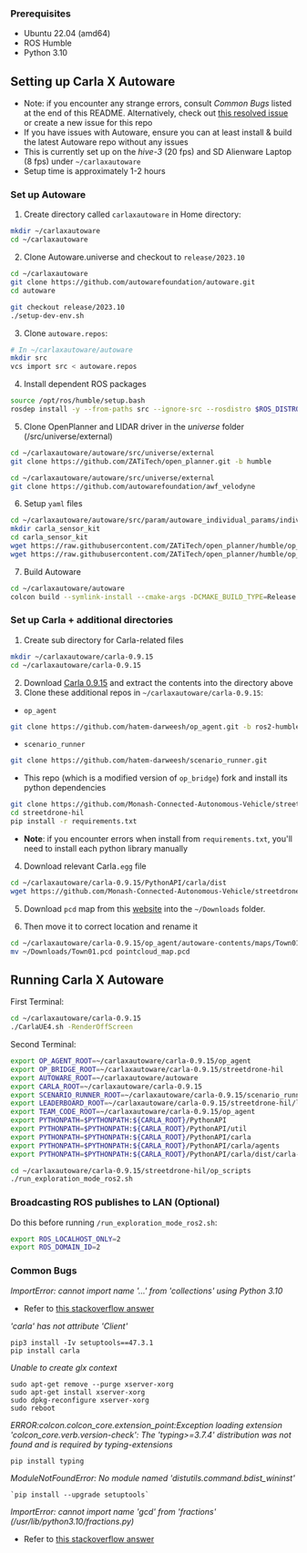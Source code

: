 ### Prerequisites
- Ubuntu 22.04 (amd64)
- ROS Humble
- Python 3.10

## Setting up Carla X Autoware
- Note: if you encounter any strange errors, consult *Common Bugs* listed at the end of this README. Alternatively, check out [this resolved issue](https://github.com/hatem-darweesh/op_bridge/issues/27) or create a new issue for this repo
- If you have issues with Autoware, ensure you can at least install & build the latest Autoware repo without any issues 
- This is currently set up on the *hive-3* (20 fps) and SD Alienware Laptop (8 fps) under `~/carlaxautoware` 
- Setup time is approximately 1-2 hours

### Set up Autoware
1. Create directory called `carlaxautoware` in Home directory:
```bash
mkdir ~/carlaxautoware
cd ~/carlaxautoware
```

2. Clone Autoware.universe and checkout to `release/2023.10`
```sh
cd ~/carlaxautoware
git clone https://github.com/autowarefoundation/autoware.git 
cd autoware
```

```sh
git checkout release/2023.10
./setup-dev-env.sh
```

3. Clone `autoware.repos`:
```sh
# In ~/carlaxautoware/autoware
mkdir src 
vcs import src < autoware.repos
```

4. Install dependent ROS packages 
```sh
source /opt/ros/humble/setup.bash
rosdep install -y --from-paths src --ignore-src --rosdistro $ROS_DISTRO
```

5. Clone OpenPlanner and LIDAR driver in the *universe* folder (/src/universe/external)
```sh
cd ~/carlaxautoware/autoware/src/universe/external
git clone https://github.com/ZATiTech/open_planner.git -b humble
```

```sh
cd ~/carlaxautoware/autoware/src/universe/external
git clone https://github.com/autowarefoundation/awf_velodyne
```

6. Setup `yaml` files
```sh
cd ~/carlaxautoware/autoware/src/param/autoware_individual_params/individual_params/config/default/
mkdir carla_sensor_kit
cd carla_sensor_kit
wget https://raw.githubusercontent.com/ZATiTech/open_planner/humble/op_carla_bridge/carla_sensor_kit_launch/carla_sensor_kit_description/config/sensor_kit_calibration.yaml
wget https://raw.githubusercontent.com/ZATiTech/open_planner/humble/op_carla_bridge/carla_sensor_kit_launch/carla_sensor_kit_description/config/sensors_calibration.yaml
```

7. Build Autoware
```sh
cd ~/carlaxautoware/autoware
colcon build --symlink-install --cmake-args -DCMAKE_BUILD_TYPE=Release
```

### Set up Carla + additional directories
1. Create sub directory for Carla-related files
```sh
mkdir ~/carlaxautoware/carla-0.9.15
cd ~/carlaxautoware/carla-0.9.15
```

2. Download [Carla 0.9.15](https://github.com/carla-simulator/carla/releases) and extract the contents into the directory above
3. Clone these additional repos in `~/carlaxautoware/carla-0.9.15`:
- `op_agent`
```sh
git clone https://github.com/hatem-darweesh/op_agent.git -b ros2-humble
```
  
- `scenario_runner`
```sh
git clone https://github.com/hatem-darweesh/scenario_runner.git
```

- This repo (which is a modified version of `op_bridge`) fork and install its python dependencies
```sh
git clone https://github.com/Monash-Connected-Autonomous-Vehicle/streetdrone-hil.git -b carla_autoware
cd streetdrone-hil
pip install -r requirements.txt
```
- **Note**: if you encounter errors when install from `requirements.txt`, you'll need to install each python library manually

4. Download relevant Carla`.egg` file
```sh
cd ~/carlaxautoware/carla-0.9.15/PythonAPI/carla/dist
wget https://github.com/Monash-Connected-Autonomous-Vehicle/streetdrone-hil/blob/carla_autoware/carla-0.9.15-py3.10-linux-x86_64.egg
```

5. Download `pcd` map from this [website](https://bitbucket.org/carla-simulator/autoware-contents/src/master/maps/point_cloud_maps/Town01.pcd) into the `~/Downloads` folder.

6. Then move it to correct location and rename it
```sh
cd ~/carlaxautoware/carla-0.9.15/op_agent/autoware-contents/maps/Town01/
mv ~/Downloads/Town01.pcd pointcloud_map.pcd
```

## Running Carla X Autoware
First Terminal:
```sh
cd ~/carlaxautoware/carla-0.9.15
./CarlaUE4.sh -RenderOffScreen
```

Second Terminal:
```sh
export OP_AGENT_ROOT=~/carlaxautoware/carla-0.9.15/op_agent
export OP_BRIDGE_ROOT=~/carlaxautoware/carla-0.9.15/streetdrone-hil
export AUTOWARE_ROOT=~/carlaxautoware/autoware
export CARLA_ROOT=~/carlaxautoware/carla-0.9.15
export SCENARIO_RUNNER_ROOT=~/carlaxautoware/carla-0.9.15/scenario_runner
export LEADERBOARD_ROOT=~/carlaxautoware/carla-0.9.15/streetdrone-hil/leaderboard
export TEAM_CODE_ROOT=~/carlaxautoware/carla-0.9.15/op_agent
export PYTHONPATH=$PYTHONPATH:${CARLA_ROOT}/PythonAPI
export PYTHONPATH=$PYTHONPATH:${CARLA_ROOT}/PythonAPI/util
export PYTHONPATH=$PYTHONPATH:${CARLA_ROOT}/PythonAPI/carla
export PYTHONPATH=$PYTHONPATH:${CARLA_ROOT}/PythonAPI/carla/agents
export PYTHONPATH=$PYTHONPATH:${CARLA_ROOT}/PythonAPI/carla/dist/carla-0.9.15-py3.10-linux-x86_64.egg
```

```sh
cd ~/carlaxautoware/carla-0.9.15/streetdrone-hil/op_scripts
./run_exploration_mode_ros2.sh
```

### Broadcasting ROS publishes to LAN (Optional)
Do this before running `/run_exploration_mode_ros2.sh`:

```sh
export ROS_LOCALHOST_ONLY=2
export ROS_DOMAIN_ID=2
```

### Common Bugs
*ImportError: cannot import name '...' from 'collections' using Python 3.10*
- Refer to [this stackoverflow answer](https://stackoverflow.com/questions/69381312/importerror-cannot-import-name-from-collections-using-python-3-10)


*'carla' has not attribute 'Client'*
```
pip3 install -Iv setuptools==47.3.1
pip install carla
```


*Unable to create glx context*   
```
sudo apt-get remove --purge xserver-xorg
sudo apt-get install xserver-xorg
sudo dpkg-reconfigure xserver-xorg
sudo reboot
```


*ERROR:colcon.colcon_core.extension_point:Exception loading extension 'colcon_core.verb.version-check': The 'typing>=3.7.4' distribution was not found and is required by typing-extensions*
```
pip install typing
```


*ModuleNotFoundError: No module named 'distutils.command.bdist_wininst'*
```
`pip install --upgrade setuptools`
```

*ImportError: cannot import name 'gcd' from 'fractions' (/usr/lib/python3.10/fractions.py)*
- Refer to [this stackoverflow answer](https://stackoverflow.com/questions/66174862/import-error-cant-import-name-gcd-from-fractions)
